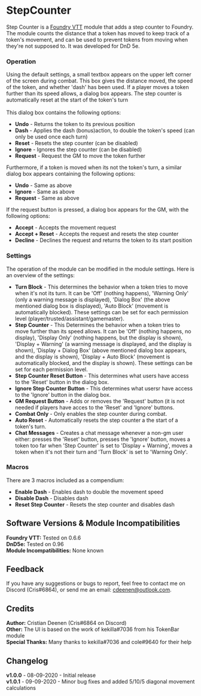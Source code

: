 # StepCounter
Step Counter is a <a href="https://foundryvtt.com/">Foundry VTT</a> module that adds a step counter to Foundry.
The module counts the distance that a token has moved to keep track of a token's movement, and can be used to prevent tokens from moving when they're not supposed to.
It was developed for DnD 5e.

### Operation
Using the default settings, a small textbox appears on the upper left corner of the screen during combat. This box gives the distance moved, the speed of the token, and whether 'dash' has been used. If a player moves a token further than its speed allows, a dialog box appears. The step counter is automatically reset at the start of the token's turn<br>
<br>
This dialog box contains the following options:<br>
<ul>
<li><b>Undo</b> - Returns the token to its previous position</li>
<li><b>Dash</b> - Applies the dash (bonus)action, to double the token's speed (can only be used once each turn)</li>
<li><b>Reset</b> - Resets the step counter (can be disabled)</li>
<li><b>Ignore</b> - Ignores the step counter (can be disabled)</li>
<li><b>Request</b> - Request the GM to move the token further</li>
</ul>

Furthermore, if a token is moved when its not the token's turn, a similar dialog box appears containing the following options:<br>
<ul>
<li><b>Undo</b> - Same as above</li>
<li><b>Ignore</b> - Same as above</li>
<li><b>Request</b> - Same as above</li>
</ul>

If the request button is pressed, a dialog box appears for the GM, with the following options:<br>
<ul>
<li><b>Accept</b> - Accepts the movement request</li>
<li><b>Accept + Reset</b> - Accepts the request and resets the step counter</li>
<li><b>Decline</b> - Declines the request and returns the token to its start position</li>
</ul>

### Settings
The operation of the module can be modified in the module settings. Here is an overview of the settings:<br>
<ul>
<li><b>Turn Block</b> - This determines the behavior when a token tries to move when it's not its turn. It can be 'Off' (nothing happens), 'Warning Only' (only a warning message is displayed), 'Dialog Box' (the above mentioned dialog box is displayed), 'Auto Block' (movement is automatically blocked). These settings can be set for each permission level (player/trusted/assistant/gamemaster).</li>
<li><b>Step Counter</b> - This Determines the behavior when a token tries to move further than its speed allows. It can be 'Off' (nothing happens, no display), 'Display Only' (nothing happens, but the display is shown), 'Display + Warning' (a warning message is displayed, and the display is shown), 'Display + Dialog Box' (above mentioned dialog box appears, and the display is shown), 'Display + Auto Block' (movement is automatically blocked, and the display is shown). These settings can be set for each permission level.</li>
<li><b>Step Counter Reset Button</b> - This determines what users have access to the 'Reset' button in the dialog box.</li>
<li><b>Ignore Step Counter Button</b> - This determines what usersr have access to the 'Ignore' button in the dialog box.</li>
<li><b>GM Request Button</b> - Adds or removes the 'Request' button (it is not needed if players have acces to the 'Reset' and 'Ignore' buttons.</li>
<li><b>Combat Only</b> - Only enables the step counter during combat.</li>
<li><b>Auto Reset</b> - Automatically resets the step counter a the start of a token's turn.</li>
<li><b>Chat Messages</b> - Creates a chat message whenever a non-gm user either: presses the 'Reset' button, presses the 'Ignore' button, moves a token too far when 'Step Counter' is set to 'Display + Warning', moves a token when it's not their turn and 'Turn Block' is set to 'Warning Only'.</li>
</ul>

### Macros
There are 3 macros included as a compendium:
<ul>
<li><b>Enable Dash</b> - Enables dash to double the movement speed</li>
<li><b>Disable Dash</b> - Disables dash</li>
<li><b>Reset Step Counter</b> - Resets the step counter and disables dash</li>
</ul>

## Software Versions & Module Incompatibilities
<b>Foundry VTT:</b> Tested on 0.6.6<br>
<b>DnD5e:</b> Tested on 0.96<br>
<b>Module Incompatibilities:</b> None known<br>

## Feedback
If you have any suggestions or bugs to report, feel free to contact me on Discord (Cris#6864), or send me an email: cdeenen@outlook.com.

## Credits
<b>Author:</b> Cristian Deenen (Cris#6864 on Discord)<br>
<b>Other:</b> The UI is based on the work of kekilla#7036 from his TokenBar module<br>
<b>Special Thanks:</b> Many thanks to kekilla#7036 and cole#9640 for their help<br>

## Changelog
<b>v1.0.0</b> - 08-09-2020 - Initial release<br>
<b>v1.0.1</b> - 09-09-2020 - Minor bug fixes and added 5/10/5 diagonal movement calculations<br>